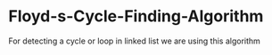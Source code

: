 # Floyd-s-Cycle-Finding-Algorithm
For detecting a cycle or loop in linked list we are using this algorithm
